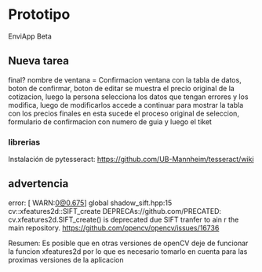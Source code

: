 # Prototipo

EnviApp Beta

## Nueva tarea

final?
    nombre de ventana = Confirmacion
    ventana con la tabla de datos, boton de confirmar, boton de editar
    se muestra el precio original de la cotizacion, luego la persona selecciona los datos que tengan errores
    y los modifica, luego de modificarlos accede a continuar para mostrar la tabla con los precios finales
    en esta sucede el proceso original de seleccion, formulario de confirmacion con numero de guia y luego el tiket 

### librerias

Instalación de pytesseract: https://github.com/UB-Mannheim/tesseract/wiki

## advertencia

error: [ WARN:0@0.675] global shadow_sift.hpp:15 cv::xfeatures2d::SIFT_create DEPRECAs://github.com/PRECATED: cv.xfeatures2d.SIFT_create() is deprecated due SIFT tranfer to ain r
the main repository. https://github.com/opencv/opencv/issues/16736 

Resumen: Es posible que en otras versiones de openCV deje de funcionar la funcion xfeatures2d por lo que es necesario tomarlo en cuenta para las proximas versiones de la aplicacion